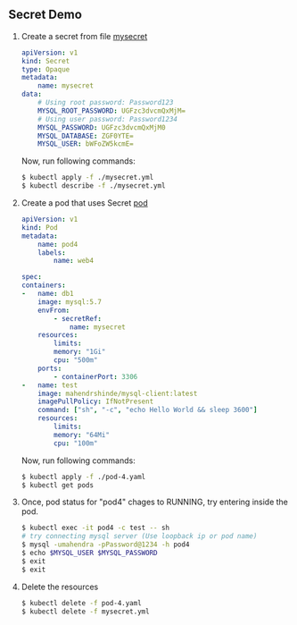 ## Secret Demo
1. Create a secret from file [mysecret](./mysecret.yaml)

    ```yaml
    apiVersion: v1
    kind: Secret
    type: Opaque
    metadata:
        name: mysecret
    data:
        # Using root password: Password123
        MYSQL_ROOT_PASSWORD: UGFzc3dvcmQxMjM=
        # Using user password: Password1234
        MYSQL_PASSWORD: UGFzc3dvcmQxMjM0 
        MYSQL_DATABASE: ZGF0YTE= 
        MYSQL_USER: bWFoZW5kcmE=     
    ```

    Now, run following commands:

    ```bash
    $ kubectl apply -f ./mysecret.yml
    $ kubectl describe -f ./mysecret.yml
    ```

2.  Create a pod that uses Secret [pod](./pod-4.yaml)

    ```yaml
    apiVersion: v1
    kind: Pod
    metadata:
        name: pod4
        labels:
            name: web4

    spec:
    containers:
    -   name: db1
        image: mysql:5.7
        envFrom:
            - secretRef:
                name: mysecret
        resources:
            limits:
            memory: "1Gi"
            cpu: "500m"
        ports:
            - containerPort: 3306
    -   name: test
        image: mahendrshinde/mysql-client:latest
        imagePullPolicy: IfNotPresent
        command: ["sh", "-c", "echo Hello World && sleep 3600"]
        resources:
            limits:
            memory: "64Mi"
            cpu: "100m"
    ```
    Now, run following commands:

    ```bash
    $ kubectl apply -f ./pod-4.yaml
    $ kubectl get pods
    ```

3.  Once, pod status for "pod4" chages to RUNNING,
    try entering inside the pod.

    ```bash
    $ kubectl exec -it pod4 -c test -- sh  
    # try connecting mysql server (Use loopback ip or pod name)
    $ mysql -umahendra -pPassword@1234 -h pod4
    $ echo $MYSQL_USER $MYSQL_PASSWORD
    $ exit
    $ exit
    ```

4.  Delete the resources

    ```bash
    $ kubectl delete -f pod-4.yaml
    $ kubectl delete -f mysecret.yml
    ```